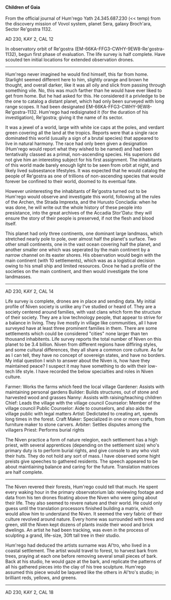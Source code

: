 #### Children of Gaia

From the official journal of Hum'rego Yath 24.345.687.230 (<< temp) from the discovery mission of Vovol system, planet Sera, galaxy Broch'ara, Sector Re'gostra 1132.

AD 230, KAY 2, CAL 12

In observatory orbit of Re'gostra (EM-66KA-FFG3-CWHY-9EW8-Re'gostra-1132), begun first phase of evaluation. The life survey is half complete. Have scouted ten initial locations for extended observation drones.

-------------------

Hum'rego never imagined he would find himself, this far from home. Starlight seemed different here to him, slightly orange and brown he thought, and overall darker, like it was all oily and slick from passing through something vile. No, this was much farther than he would have ever liked to get from home. But he had asked for this. He considered it a privledge to be the one to catalog a distant planet, which had only been surveyed with long range scopes. It had been designated EM-66KA-FFG3-CWHY-9EW8-Re'gostra-1132. Hum'rego had redisignated it (for the duration of his investigation), Re'gostra; giving it the name of its sector.

It was a jewel of a world, large with white ice caps at the poles, and verdant green covering all the land at the tropics. Reports were that a single race dominated this world (usually a sign of a brutal species) that appeared to live in natural harmony. The race had only been given a designation (Hum'rego would report what they wished to be named) and had been tentativally classed as a primal, non-ascending species. His superiors did not give him an interesting subject for his first assignment. The inhabitants of this world made barely enough light to be seen from orbit at night, and likely lived subsestance lifestyles. It was expected that he would catalog the people of Re'gostra as one of trillions of non-ascending species that would forever be confined to their world, doomed to its eventual fate.

However uninteresting the inhabitants of Re'gostra turned out to be Hum'rego would observe and investigate this world, following all the rules of the Archen, the Strada Imprexta, and the Hurusto Concladia: when he was done, he will write out the whole history of these people into presistance, into the great archives of the Accadia Stor'Datu: they will ensure the story of their people is preserved, if not the flesh and blood itself.

This planet had only three continents, one dominant large landmass, which stretched nearly pole to pole, over almost half the planet's surface. Two other small continents, one in the vast ocean covering half the planet, and another smaller one which was seperated by the main continent by a narrow channel on its easter shores. His observation would begin with the main continent (with 10 settlements), which was as a logistical decision owing to his small ship and limited resources. Once he had a profile of the societies on the main continent, and then would investigate the lone landmasses.

-------------------

AD 230, KAY 2, CAL 14

Life survey is complete, drones are in place and sending data. My initial profile of Niven society is unlike any I've studied or heard of. They are a society centered around families, with vast clans which form the structure of their society. They are a low technology people, that appear to strive for a balance in living. They live mostly in village like communities, all I have surveyed have at least three prominent families in them. There are some settlements which could be considered "cities" none larger than ten thousand inhabitents. Life survey reports the total number of Niven on this planet to be 3.4 billion. Niven from different regions have diffiring styles, and some cultural differences, they all share a common core culture. As far as I can tell, they have no concept of sovereign states, and have no borders. My intial question I wish to answer about the Niven is, how have they maintained peace? I suspect it may have something to do with their low-tech life style. I have recorded the below specialties and roles in Niven culture.

Farmer: Works the farms which feed the local village
Gardener: Assists with maintaining personal gardens
Builder: Builds structures, out of stone and harvested wood and grasses
Nanny: Assists with raising/teaching children
Chief: Leads the village with the village council
Counselor: Member of the village council
Public Counselor: Aide to counselors, and also aids the village public with legal matters
Artist: Dedictated to creating art, spends long times in the forest.
Craft Maker: Specialized in one or more crafts, from furniture maker to stone carvers.
Arbiter: Settles disputes among the villagers
Priest: Performs burial rights

The Niven practice a form of nature relegion, each settlement has a high priest, with several apprentices (depending on the settlement size) who's primary duty is to perform burial rights, and give console to any who visit their huts. They do not hold any sort of mass. I have observed some hight preists give speeches to gathered residents. The speech appeared to be about maintiaining balance and caring for the future. Translation matrices are half complete.

-------------------

The Niven revered their forests, Hum'rego could tell that much. He spent every waking hour in the primary observatorium lab: reviewing footage and data from his ten drones floating above the Niven who were going about their life. They also seemed to revere nature and their world. He could only guess until the translation processors finished building a matrix, which would allow him to understand the Niven. It seemed the very fabric of their culture revolved around nature. Every home was surrounded with trees and green, still the Niven kept dozens of plants inside their wood and brick dwelings. An artist he had been tracking, was even in the process of sculpting a grand, life-size, 30ft tall tree in their studio.

Hum'rego had deduced the artists surname was Al'tro, who lived in a coastal settlement. The artist would travel to forest, to harvest bark from trees, praying at each one before removing several small pieces of bark. Back at his studio, he would gaze at the bark, and replicate the patterns of all his gathered pieces into the clay of his tree sculpture. Hum'rego assumed this piece would be laquered like the others in Al'tro's studio; in brilliant reds, yellows, and greens.


-------------------

AD 230, KAY 2, CAL 18
